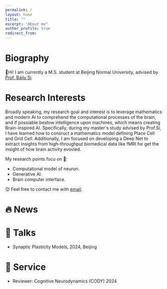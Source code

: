 ```yaml
---
permalink: /
layout: home
title: ""
excerpt: "About me"
author_profile: true
redirect_from:
---
```

<meta charset="utf-8">

# Biography
&#129303;Hi! I am currently a M.S. student at Beijing Normal University, advised by [Prof. Bailu Si](https://sss.bnu.edu.cn/yjszsztw/bssds/sbl/index.htm).

# Research Interests

Broadly speaking, my research goal and interest is to leverage mathematics and modern AI to comprehend the computational processes of the brain, and if possiable bestow intelligence upon machines, which means creating Brain-inspired AI. 
Specifically, during my master's study advised by Prof.Si, I have learned how to consruct a mathematics model defining Place Cell and Grid Cell.
Additionally, I am focused on developing a Deep Net to extract insights from high-throughput biomedical data like fMRI for get the insight of how brain activity evovled. 

My research points focu on 🤔:
* Computational model of neuron.
* Generative AI.
* Brain computer interface.

😊 Feel free to contact me with [email](mailto:wanggao.sss@mail.bnu.edu.cn). 

# &#128293; News

# 💬 Talks
- Synaptic Plasticity Models, 2024, Beijing


# 📖 Service
- Reviewer: Cognitive Neurodynamics (CODY) 2024

